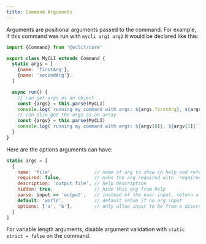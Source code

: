 ```yaml
---
title: Command Arguments
---
```


Arguments are positional arguments passed to the command. For example, if this command was run with `mycli arg1 arg2` it would be declared like this:

```js
import {Command} from '@oclif/core'

export class MyCLI extends Command {
  static args = [
    {name: 'firstArg'},
    {name: 'secondArg'},
  ]

  async run() {
    // can get args as an object
    const {args} = this.parse(MyCLI)
    console.log(`running my command with args: ${args.firstArg}, ${args.secondArg}`)
    // can also get the args as an array
    const {argv} = this.parse(MyCLI)
    console.log(`running my command with args: ${argv[0]}, ${argv[1]}`)
  }
}
```

Here are the options arguments can have:
```js
static args = [
  {
    name: 'file',               // name of arg to show in help and reference with args[name]
    required: false,            // make the arg required with `required: true`
    description: 'output file', // help description
    hidden: true,               // hide this arg from help
    parse: input => 'output',   // instead of the user input, return a different value
    default: 'world',           // default value if no arg input
    options: ['a', 'b'],        // only allow input to be from a discrete set
  }
]
```

For variable length arguments, disable argument validation with `static strict = false` on the command.
